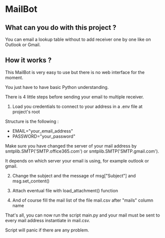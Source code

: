 # MailBot

## What can you do with this project ?

You can email a lookup table without to add receiver one by one like on Outlook or Gmail.

## How it works ?

This MailBot is very easy to use but there is no web interface for the moment.

You just have to have basic Python understanding.

There is 4 little steps before sending your email to multiple receiver.

1) Load you credentials to connect to your address in a .env file at project's root

Structure is the following :
- EMAIL="your_email_address"
- PASSWORD="your_password"

Make sure you have changed the server of your mail address by smtplib.SMTP('SMTP.office365.com') or smtplib.SMTP('SMTP.gmail.com').

It depends on which server your email is using, for example outlook or gmail.

2) Change the subject and the message of msg["Subject"] and msg.set_content()

3) Attach eventual file with load_attachment() function

4) And of course fill the mail list of the file mail.csv after "mails" column name

That's all, you can now run the script main.py and your mail must be sent to every mail address instantiate in mail.csv.

Script will panic if there are any problem.
